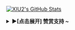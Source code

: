 [![XIU2's GitHub Stats](https://github-readme-stats.vercel.app/api?username=XIU2&show_icons=true&hide=contribs,prs&include_all_commits=true&bg_color=30,fcb590,e46454&title_color=fff&text_color=fff&icon_color=fff)](https://github.com/XIU2)
<details><summary><strong>▶[点击展开] 赞赏支持 ~</strong></summary>

![微信赞赏](https://fastly.jsdelivr.net/gh/XIU2/TrackersListCollection/img/zs-01.png)![支付宝赞赏](https://fastly.jsdelivr.net/gh/XIU2/TrackersListCollection/img/zs-02.png)
  
</details>
